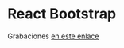 # React Bootstrap

Grabaciones [en este enlace](https://drive.google.com/drive/folders/1WFAyOvm0fCqeMhfzOEqnChVzHfF1cQIz?usp=sharing)
